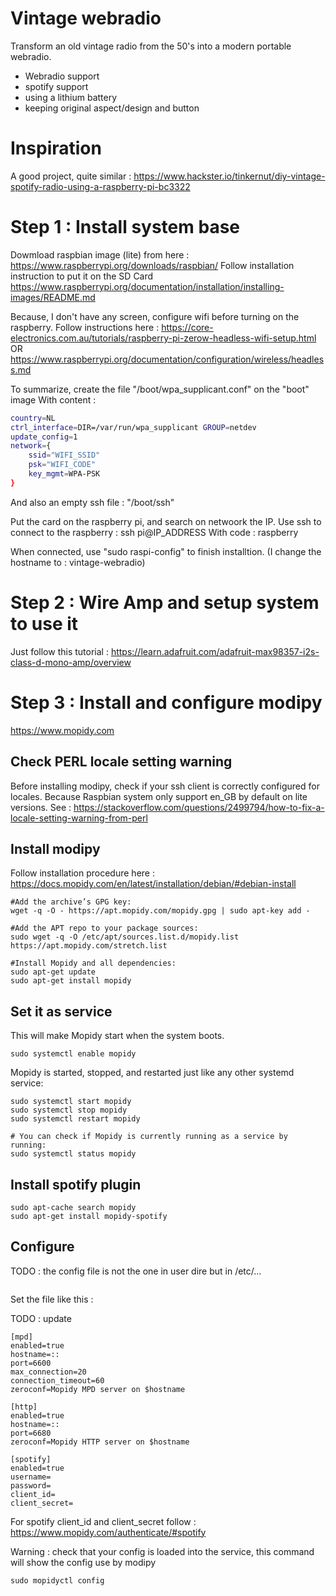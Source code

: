 # Vintage webradio

Transform an old vintage radio from the 50's into a modern portable webradio.

- Webradio support
- spotify support
- using a lithium battery
- keeping original aspect/design and button

# Inspiration

A good project, quite similar : 
https://www.hackster.io/tinkernut/diy-vintage-spotify-radio-using-a-raspberry-pi-bc3322


# Step 1 : Install system base

Dowmload raspbian image (lite) from here : https://www.raspberrypi.org/downloads/raspbian/
Follow installation instruction to put it on the SD Card https://www.raspberrypi.org/documentation/installation/installing-images/README.md

Because, I don't have any screen, configure wifi before turning on the raspberry.
Follow instructions here : https://core-electronics.com.au/tutorials/raspberry-pi-zerow-headless-wifi-setup.html OR https://www.raspberrypi.org/documentation/configuration/wireless/headless.md

To summarize, create the file "/boot/wpa_supplicant.conf" on the "boot" image 
With content :

```bash
country=NL
ctrl_interface=DIR=/var/run/wpa_supplicant GROUP=netdev
update_config=1
network={
	ssid="WIFI_SSID"
	psk="WIFI_CODE"
	key_mgmt=WPA-PSK
}
```
And also an empty ssh file : "/boot/ssh"

Put the card on the raspberry pi, and search on netwoork the IP.
Use ssh to connect to the raspberry : ssh pi@IP_ADDRESS
With code : raspberry

When connected, use "sudo raspi-config" to finish installtion. (I change the hostname to : vintage-webradio)

# Step 2 : Wire Amp and setup system to use it 

Just follow this tutorial : https://learn.adafruit.com/adafruit-max98357-i2s-class-d-mono-amp/overview

# Step 3 : Install and configure modipy

https://www.mopidy.com

## Check PERL locale setting warning
Before installing modipy, check if your ssh client is correctly configured for locales. Because Raspbian system only support en_GB by default on lite versions.
See : https://stackoverflow.com/questions/2499794/how-to-fix-a-locale-setting-warning-from-perl

## Install modipy

Follow installation procedure here : https://docs.mopidy.com/en/latest/installation/debian/#debian-install

```ssh
#Add the archive’s GPG key:
wget -q -O - https://apt.mopidy.com/mopidy.gpg | sudo apt-key add -

#Add the APT repo to your package sources:
sudo wget -q -O /etc/apt/sources.list.d/mopidy.list https://apt.mopidy.com/stretch.list

#Install Mopidy and all dependencies:
sudo apt-get update
sudo apt-get install mopidy
```

## Set it as service

This will make Mopidy start when the system boots.

```ssh
sudo systemctl enable mopidy
```

Mopidy is started, stopped, and restarted just like any other systemd service:

```ssh
sudo systemctl start mopidy
sudo systemctl stop mopidy
sudo systemctl restart mopidy

# You can check if Mopidy is currently running as a service by running:
sudo systemctl status mopidy
```

## Install spotify plugin

```ssh
sudo apt-cache search mopidy
sudo apt-get install mopidy-spotify
```

## Configure

TODO : the config file is not the one in user dire but in /etc/...

```ssh
```


Set the file like this :

TODO : update

```ssh
[mpd]
enabled=true
hostname=::
port=6600
max_connection=20
connection_timeout=60
zeroconf=Mopidy MPD server on $hostname

[http]
enabled=true
hostname=::
port=6680
zeroconf=Mopidy HTTP server on $hostname

[spotify]
enabled=true
username=
password=
client_id=
client_secret=
```

For spotify client_id and client_secret follow : https://www.mopidy.com/authenticate/#spotify

Warning : check that your config is loaded into the service, this command will show the config use by modipy

```ssh
sudo mopidyctl config
```
